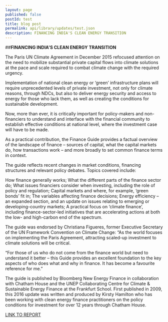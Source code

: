 ```yaml
---
layout: page
published: false 
postId: test
title: blog post
permalink: api/library/updates/test.json
description: FINANCING INDIA'S CLEAN ENERGY TRANSITION
---
```


##<b>FINANCING INDIA'S CLEAN ENERGY TRANSITION</b>

The Paris UN Climate Agreement in December 2015 refocused attention on the need to mobilize substantial private capital flows into climate solutions at the pace and scale required to combat climate change with the required urgency.

Implementation of national clean energy or ‘green’ infrastructure plans will require unprecedented levels of private investment, not only for climate reasons, through NDCs, but also to deliver energy security and access to energy for those who lack them, as well as creating the conditions for sustainable development.

Now, more than ever, it is critically important for policy-makers and non-financiers to understand and interface with the financial community to establish effective conditions at national level, where the investment case will have to be made.

As a practical contribution, the Finance Guide provides a factual overview of the landscape of finance – sources of capital, what the capital markets do, how transactions work – and more broadly to set common finance terms in context.

The guide reflects recent changes in market conditions, financing structures and relevant policy debates. Topics covered include:

How finance generally works;
What the different parts of the finance sector do;
What issues financiers consider when investing, including the role of policy and regulation;
Capital markets and where, for example, ‘green bonds’ fit in;
The variables affecting finance decisions;
Energy efficiency – an expanded section, and an update on issues relating to emerging or developing-country markets;
A practical focus on ‘climate finance’, including finance-sector-led initiatives that are accelerating actions at both the low- and high-carbon end of the spectrum.

The guide was endorsed by Christiana Figueres, former Executive Secretary of the UN Framework Convention on Climate Change: “As the world focuses on implementing the Paris Agreement, attracting scaled-up investment to climate solutions will be critical.

“For those of us who do not come from the finance world but need to understand it better – this Guide provides an excellent foundation to the key aspects of who does what and why in finance. It has become a favourite reference for me.”

The guide is published by Bloomberg New Energy Finance in collaboration with Chatham House and the UNEP Collaborating Centre for Climate & Sustainable Energy Finance at the Frankfurt School. First published in 2009, this 2016 update was written and produced by Kirsty Hamilton who has been working with clean energy finance practitioners on the policy conditions for investment for over 12 years through Chatham House.

[LINK TO REPORT](https://data.bloomberglp.com/bnef/sites/4/2016/08/Finance-Guide-for-Policymakers-RE-GreenInfra-August-2016.pdf)

